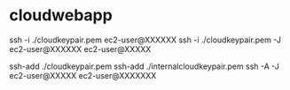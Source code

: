 # cloudwebapp

ssh -i ./cloudkeypair.pem ec2-user@XXXXXX
ssh -i ./cloudkeypair.pem -J ec2-user@XXXXXX ec2-user@XXXXX

ssh-add ./cloudkeypair.pem 
ssh-add ./internalcloudkeypair.pem 
ssh -A -J ec2-user@XXXXX ec2-user@XXXXXXX
